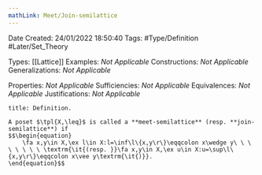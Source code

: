 ```yaml
---
mathLink: Meet/Join-semilattice
---
```


<div class="topSpace"></div>

Date Created: 24/01/2022 18:50:40
Tags: #Type/Definition #Later/Set_Theory

Types: [[Lattice]]
Examples: _Not Applicable_ 
Constructions: _Not Applicable_
Generalizations: _Not Applicable_

Properties: _Not Applicable_
Sufficiencies: _Not Applicable_
Equivalences: _Not Applicable_
Justifications: _Not Applicable_

``` ad-Definition
title: Definition.

A poset $\tpl{X,\leq}$ is called a **meet-semilattice** (resp. **join-semilattice**) if
$$\begin{equation}
    \fa x,y\in X,\ex l\in X:l=\inf\l\{x,y\r\}\eqqcolon x\wedge y\ \ \ \ \ \ \ \ \textrm{\it{(resp. }}\fa x,y\in X,\ex u\in X:u=\sup\l\{x,y\r\}\eqqcolon x\vee y\textrm{\it{)}}.
\end{equation}$$

```
